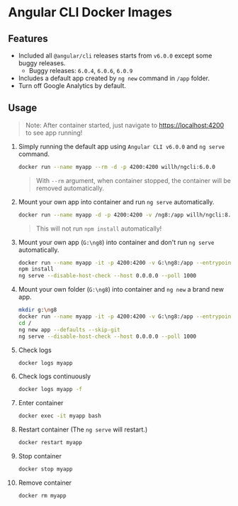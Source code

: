 # Angular CLI Docker Images

## Features

- Included all `@angular/cli` releases starts from `v6.0.0` except some buggy releases.
  - Buggy releases: `6.0.4`, `6.0.6`, `6.0.9`
- Includes a default app created by `ng new` command in `/app` folder.
- Turn off Google Analytics by default.

## Usage

> Note: After container started, just navigate to <https://localhost:4200> to see app running!

1. Simply running the default app using `Angular CLI v6.0.0` and `ng serve` command.

    ```sh
    docker run --name myapp --rm -d -p 4200:4200 willh/ngcli:6.0.0
    ```

    > With `--rm` argument, when container stopped, the container will be removed automatically.

2. Mount your own app into container and run `ng serve` automatically.

    ```sh
    docker run --name myapp -d -p 4200:4200 -v /ng8:/app willh/ngcli:8.3.23
    ```

    > This will not run `npm install` automatically!

3. Mount your own app (`G:\ng8`) into container and don't run `ng serve` automatically.

    ```sh
    docker run --name myapp -it -p 4200:4200 -v G:\ng8:/app --entrypoint bash willh/ngcli:8.3.23
    npm install
    ng serve --disable-host-check --host 0.0.0.0 --poll 1000
    ```

4. Mount your own folder (`G:\ng8`) into container and `ng new` a brand new app.

    ```sh
    mkdir g:\ng8
    docker run --name myapp -it -p 4200:4200 -v G:\ng8:/app --entrypoint bash willh/ngcli:8.3.23
    cd /
    ng new app --defaults --skip-git
    ng serve --disable-host-check --host 0.0.0.0 --poll 1000
    ```

5. Check logs

    ```sh
    docker logs myapp
    ```

6. Check logs continuously

    ```sh
    docker logs myapp -f
    ```

7. Enter container

    ```sh
    docker exec -it myapp bash
    ```

8. Restart container (The `ng serve` will restart.)

    ```sh
    docker restart myapp
    ```

9. Stop container

    ```sh
    docker stop myapp
    ```

10. Remove container

    ```sh
    docker rm myapp
    ```
